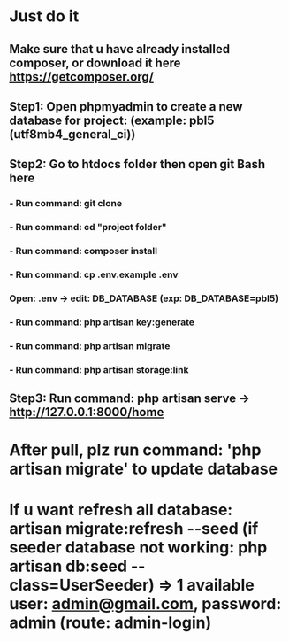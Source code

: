 # Just do it
## Make sure that u have already installed composer, or download it here https://getcomposer.org/
  ## Step1: Open phpmyadmin to create a new database for project: (example: pbl5 (utf8mb4_general_ci)) 
  ## Step2: Go to htdocs folder then open git Bash here
   ### - Run command: git clone <this project>
   ### - Run command: cd "project folder"
   ### - Run command: composer install
   ### - Run command: cp .env.example .env
   ### Open: .env -> edit: DB_DATABASE (exp: DB_DATABASE=pbl5)
   ### - Run command: php artisan key:generate
   ### - Run command: php artisan migrate
   ### - Run command: php artisan storage:link
  ## Step3: Run command: php artisan serve -> http://127.0.0.1:8000/home
    
# After pull, plz run command: 'php artisan migrate' to update database
    
# If u want refresh all database: artisan migrate:refresh --seed (if seeder database not working: php artisan db:seed --class=UserSeeder) => 1 available user: admin@gmail.com, password: admin (route: admin-login)
